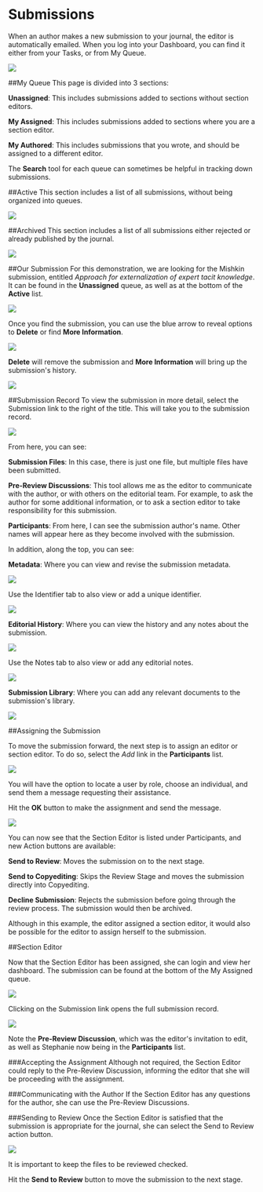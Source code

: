 # Submissions

When an author makes a new submission to your journal, the editor is automatically emailed. When you log into your Dashboard, you can find it either from your Tasks, or from My Queue.

![](learning-ojs-3-ed-submissions.png)

##My Queue
This page is divided into 3 sections:

**Unassigned**: This includes submissions added to sections without section editors.

**My Assigned**: This includes submissions added to sections where you are a section editor.

**My Authored**: This includes submissions that you wrote, and should be assigned to a different editor.

The **Search** tool for each queue can sometimes be helpful in tracking down submissions.

##Active
This section includes a list of all submissions, without being organized into queues.

![](learning-ojs-3-ed-submissions-active.png)

##Archived
This section includes a list of all submissions either rejected or already published by the journal.

![](learning-ojs-3-ed-submissions-achived.png)

##Our Submission
For this demonstration, we are looking for the Mishkin submission, entitled *Approach for externalization of expert tacit knowledge*. It can be found in the **Unassigned** queue, as well as at the bottom of the **Active** list.

![](learning-ojs-3-ed-submissions-unassigned.png)

Once you find the submission, you can use the blue arrow to reveal options to **Delete** or find **More Information**.

![](learning-ojs-3-ed-submissions-more-info.png)

**Delete** will remove the submission and **More Information** will bring up the submission's history.

![](learning-ojs-3-ed-submissions-history.png)

##Submission Record
To view the submission in more detail, select the Submission link to the right of the title. This will take you to the submission record.

![](learning-ojs-3-ed-submissions-record.png)

From here, you can see:

**Submission Files**: In this case, there is just one file, but multiple files have been submitted.

**Pre-Review Discussions**: This tool allows me as the editor to communicate with the author, or with others on the editorial team. For example, to ask the author for some additional information, or to ask a section editor to take responsibility for this submission.

**Participants**: From here, I can see the submission author's name. Other names will appear here as they become involved with the submission.

In addition, along the top, you can see:

**Metadata**: Where you can view and revise the submission metadata.

![](learning-ojs-3-ed-submissions-metadata.png)

Use the Identifier tab to also view or add a unique identifier.

![](learning-ojs-3-ed-submissions-identifiers.png)

**Editorial History**: Where you can view the history and any notes about the submission.

![](learning-ojs-3-ed-submissions-ed-history.png)

Use the Notes tab to also view or add any editorial notes.

![](learning-ojs-3-ed-submissions-notes.png)

**Submission Library**: Where you can add any relevant documents to the submission's library.

![](learning-ojs-3-ed-submissions-sub-library.png)


##Assigning the Submission

To move the submission forward, the next step is to assign an editor or section editor. To do so, select the *Add* link in the **Participants** list.

![](learning-ojs-3-ed-submissions-add-participant.png)

You will have the option to locate a user by role, choose an individual, and send them a message requesting their assistance.

Hit the **OK** button to make the assignment and send the message.

![](learning-ojs-3-ed-submissions-se-added.png)

You can now see that the Section Editor is listed under Participants, and new Action buttons are available:

**Send to Review**: Moves the submission on to the next stage.

**Send to Copyediting**: Skips the Review Stage and moves the submission directly into Copyediting.

**Decline Submission**: Rejects the submission before going through the review process. The submission would then be archived.

Although in this example, the editor assigned a section editor, it would also be possible for the editor to assign herself to the submission.

##Section Editor

Now that the Section Editor has been assigned, she can login and view her dashboard. The submission can be found at the bottom of the My Assigned queue.

![](learning-ojs-3-ed-submissions-se-queue.png)

Clicking on the Submission link opens the full submission record.

![](learning-ojs-3-ed-submissions-se-record.png)

Note the **Pre-Review Discussion**, which was the editor's invitation to edit, as well as Stephanie now being in the **Participants** list.

###Accepting the Assignment
Although not required, the Section Editor could reply to the Pre-Review Discussion, informing the editor that she will be proceeding with the assignment.

###Communicating with the Author
If the Section Editor has any questions for the author, she can use the Pre-Review Discussions.

###Sending to Review
Once the Section Editor is satisfied that the submission is appropriate for the journal, she can select the Send to Review action button.

![](learning-ojs-3-ed-submissions-send-to-review.png)

It is important to keep the files to be reviewed checked.

Hit the **Send to Review** button to move the submission to the next stage.

